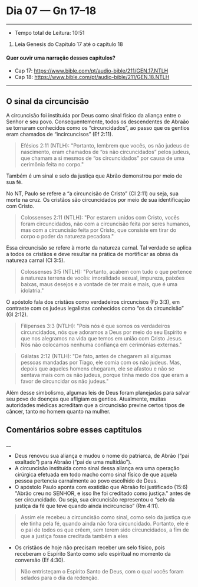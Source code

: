 # Dia 07 — Gn 17–18

--- 

- Tempo total de Leitura: 10:51

1. Leia Genesis do Capitulo 17 até o capitulo 18

#### Quer ouvir uma narração desses capítulos?

- Cap 17: https://www.bible.com/pt/audio-bible/211/GEN.17.NTLH
- Cap 18: https://www.bible.com/pt/audio-bible/211/GEN.18.NTLH

---

## O sinal da circuncisão

A circuncisão foi instituída por Deus como sinal físico da aliança entre o Senhor e seu povo. Consequentemente, todos os descendentes de Abraão se tornaram conhecidos como os “circuncidados”, ao passo que os gentios eram chamados de “incircuncisos” (Ef 2:11).

> Efésios 2:11 (NTLH): "Portanto, lembrem que vocês, os não judeus de nascimento, eram chamados de “os não circuncidados” pelos judeus, que chamam a si mesmos de “os circuncidados” por causa de uma cerimônia feita no corpo."

Também é um sinal e selo da justiça que Abrão demonstrou por meio de sua fé.

No NT, Paulo se refere a “a circuncisão de Cristo” (Cl 2:11) ou seja, sua morte na cruz. Os cristãos são circuncidados por meio de sua identificação com Cristo.

> Colossenses 2:11 (NTLH): "Por estarem unidos com Cristo, vocês foram circuncidados, não com a circuncisão feita por seres humanos, mas com a circuncisão feita por Cristo, que consiste em tirar do corpo o poder da natureza pecadora."

Essa circuncisão se refere à morte da natureza carnal. Tal verdade se aplica a todos os cristãos e deve resultar na prática de mortificar as obras da natureza carnal (Cl 3:5).

> Colossenses 3:5 (NTLH): "Portanto, acabem com tudo o que pertence à natureza terrena de vocês: imoralidade sexual, impureza, paixões baixas, maus desejos e a vontade de ter mais e mais, que é uma idolatria."

O apóstolo fala dos cristãos como verdadeiros circuncisos (Fp 3:3), em contraste com os judeus legalistas conhecidos como “os da circuncisão” (Gl 2:12).

> Filipenses 3:3 (NTLH): "Pois nós é que somos os verdadeiros circuncidados, nós que adoramos a Deus por meio do seu Espírito e que nos alegramos na vida que temos em união com Cristo Jesus. Nós não colocamos nenhuma confiança em cerimônias externas."

> Gálatas 2:12 (NTLH): "De fato, antes de chegarem ali algumas pessoas mandadas por Tiago, ele comia com os não judeus. Mas, depois que aqueles homens chegaram, ele se afastou e não se sentava mais com os não judeus, porque tinha medo dos que eram a favor de circuncidar os não judeus."

Além desse simbolismo, algumas leis de Deus foram planejadas para salvar seu povo de doenças que afligiam os gentios. Atualmente, muitas autoridades médicas acreditam que a circuncisão previne certos tipos de câncer, tanto no homem quanto na mulher.

## Comentários sobre esses captitulos
__
- Deus renovou sua aliança e mudou o nome do patriarca, de Abrão (“pai exaltado”) para Abraão (“pai de uma multidão”).
- A circuncisão instituída como sinal dessa aliança era uma operação cirúrgica efetuada em todo macho como sinal físico de que aquela pessoa pertencia carnalmente ao povo escolhido de Deus.
- O apóstolo Paulo aponta com exatidão que Abraão foi justificado (15:6) "Abrão creu no SENHOR, e isso lhe foi creditado como justiça." antes de ser circuncidado. 
Ou seja, sua circuncisão representou o “selo da justiça da fé que teve quando ainda incircunciso” (Rm 4:11). 

> Assim ele recebeu a circuncisão como sinal, como selo da justiça que ele tinha pela fé, quando ainda não fora circuncidado. Portanto, ele é o pai de todos os que crêem, sem terem sido circuncidados, a fim de que a justiça fosse creditada também a eles
> 
- Os cristãos de hoje não precisam receber um selo físico, pois receberam o Espírito Santo como selo espiritual no momento da conversão (Ef 4:30).

> Não entristeçam o Espírito Santo de Deus, com o qual vocês foram selados para o dia da redenção.
> 
